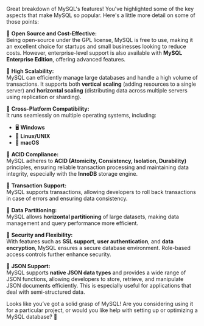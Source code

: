 Great breakdown of MySQL's features! You've highlighted some of the key aspects that make MySQL so popular. Here's a little more detail on some of those points:

🔹 **Open Source and Cost-Effective:**  
Being open-source under the GPL license, MySQL is free to use, making it an excellent choice for startups and small businesses looking to reduce costs. However, enterprise-level support is also available with **MySQL Enterprise Edition**, offering advanced features.

🔹 **High Scalability:**  
MySQL can efficiently manage large databases and handle a high volume of transactions. It supports both **vertical scaling** (adding resources to a single server) and **horizontal scaling** (distributing data across multiple servers using replication or sharding).

🔹 **Cross-Platform Compatibility:**  
It runs seamlessly on multiple operating systems, including:
- 🖥️ **Windows**
- 🐧 **Linux/UNIX**
- 🍎 **macOS**

🔹 **ACID Compliance:**  
MySQL adheres to **ACID (Atomicity, Consistency, Isolation, Durability)** principles, ensuring reliable transaction processing and maintaining data integrity, especially with the **InnoDB** storage engine.

🔹 **Transaction Support:**  
MySQL supports transactions, allowing developers to roll back transactions in case of errors and ensuring data consistency.

🔹 **Data Partitioning:**  
MySQL allows **horizontal partitioning** of large datasets, making data management and query performance more efficient.

🔹 **Security and Flexibility:**  
With features such as **SSL support**, **user authentication**, and **data encryption**, MySQL ensures a secure database environment. Role-based access controls further enhance security.

🔹 **JSON Support:**  
MySQL supports **native JSON data types** and provides a wide range of JSON functions, allowing developers to store, retrieve, and manipulate JSON documents efficiently. This is especially useful for applications that deal with semi-structured data.

Looks like you’ve got a solid grasp of MySQL! Are you considering using it for a particular project, or would you like help with setting up or optimizing a MySQL database? 🚀

